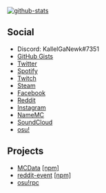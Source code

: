 [![github-stats](https://github-readme-stats.vercel.app/api?username=kallelganewk&show_icons=true&theme=synthwave)](https://github.com/KallelGaNewk)

## Social

- Discord: KallelGaNewk#7351
- [GitHub Gists](https://gist.github.com/KallelGaNewk)
- [Twitter](https://twitter.com/KallelGaNewk_)
- [Spotify](https://open.spotify.com/user/kallelgn)
- [Twitch](https://www.twitch.tv/kallelganewk_)
- [Steam](https://steamcommunity.com/id/yuukifur/)
- [Facebook](https://www.facebook.com/yuukifur/)
- [Reddit](https://www.reddit.com/u/KallelGaNewk)
- [Instagram](https://www.instagram.com/kallelganewk/)
- [NameMC](https://pt.namemc.com/profile/KallelGaNewk)
- [SoundCloud](https://soundcloud.com/kallelganewk)
- [osu!](https://osu.ppy.sh/users/19099551)

## Projects

- [MCData](https://github.com/KallelGaNewk/mcdata) [[npm]](https://www.npmjs.com/package/mcdata)
- [reddit-event](https://github.com/KallelGaNewk/reddit-event) [[npm]](https://www.npmjs.com/package/reddit-event)
- [osu!rpc](https://github.com/KallelGaNewk/osu-rpc)
